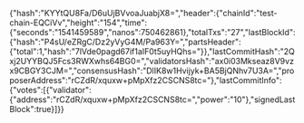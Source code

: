 {"hash":"KYYtQU8Fa/D6uUjBVvoaJuabjX8=","header":{"chainId":"test-chain-EQCiVv","height":"154","time":{"seconds":"1541459589","nanos":750462861},"totalTxs":"27","lastBlockId":{"hash":"P4sU/eZRgC/Dz2yVyG4M/Pa963Y=","partsHeader":{"total":1,"hash":"7lVde0pagd67if1aIF0t5uyHQhs="}},"lastCommitHash":"2Qxj2UYYBQJ5Fcs3RWXwhs64BG0=","validatorsHash":"ax0i03Mkseaz8V9vzx9CBGY3CJM=","consensusHash":"DlIK8w1Hvijyk+BA5BjQNhv7U3A=","proposerAddress":"rCZdR/xquxw+pMpXfz2CSCNS8tc="},"lastCommitInfo":{"votes":[{"validator":{"address":"rCZdR/xquxw+pMpXfz2CSCNS8tc=","power":"10"},"signedLastBlock":true}]}}